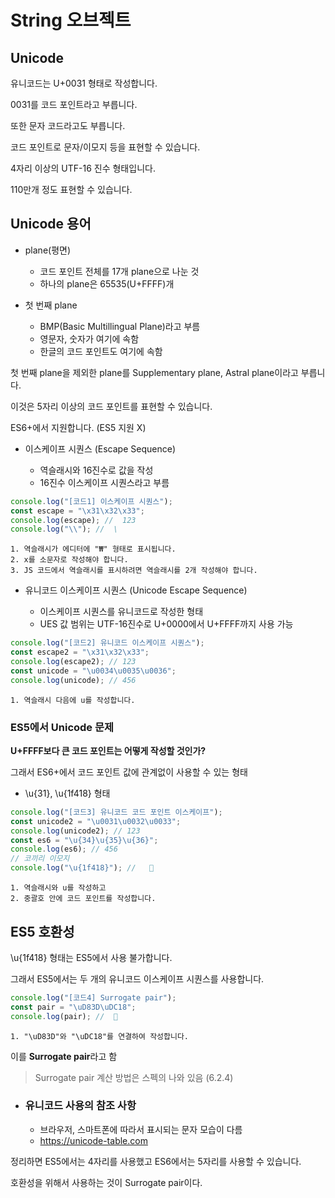 # String 오브젝트

## Unicode

유니코드는 U+0031 형태로 작성합니다.

0031를 코드 포인트라고 부릅니다.

또한 문자 코드라고도 부릅니다.

코드 포인트로 문자/이모지 등을 표현할 수 있습니다.

4자리 이상의 UTF-16 진수 형태입니다.

110만개 정도 표현할 수 있습니다.

## Unicode 용어

- plane(평면)

  - 코드 포인트 전체를 17개 plane으로 나눈 것
  - 하나의 plane은 65535(U+FFFF)개

- 첫 번째 plane

  - BMP(Basic Multillingual Plane)라고 부름
  - 영문자, 숫자가 여기에 속함
  - 한글의 코드 포인트도 여기에 속함

첫 번째 plane을 제외한 plane를 Supplementary plane, Astral plane이라고 부릅니다.

이것은 5자리 이상의 코드 포인트를 표현할 수 있습니다.

ES6+에서 지원합니다. (ES5 지원 X)

- 이스케이프 시퀀스 (Escape Sequence)

  - 역슬래시와 16진수로 값을 작성
  - 16진수 이스케이프 시퀀스라고 부름

```js
console.log("[코드1] 이스케이프 시퀀스");
const escape = "\x31\x32\x33";
console.log(escape); //  123
console.log("\\"); //  \
```

    1. 역슬래시가 에디터에 "₩" 형태로 표시됩니다.
    2. x를 소문자로 작성해야 합니다.
    3. JS 코드에서 역슬래시를 표시하려면 역슬래시를 2개 작성해야 합니다.

- 유니코드 이스케이프 시퀀스 (Unicode Escape Sequence)

  - 이스케이프 시퀀스를 유니코드로 작성한 형태
  - UES 값 범위는 UTF-16진수로 U+0000에서 U+FFFF까지 사용 가능

```js
console.log("[코드2] 유니코드 이스케이프 시퀀스");
const escape2 = "\x31\x32\x33";
console.log(escape2); // 123
const unicode = "\u0034\u0035\u0036";
console.log(unicode); // 456
```

    1. 역슬래시 다음에 u를 작성합니다.

### ES5에서 Unicode 문제

**U+FFFF보다 큰 코드 포인트는 어떻게 작성할 것인가?**

그래서 ES6+에서 코드 포인트 값에 관계없이 사용할 수 있는 형태

- \u{31}, \u{1f418} 형태

```js
console.log("[코드3] 유니코드 코드 포인트 이스케이프");
const unicode2 = "\u0031\u0032\u0033";
console.log(unicode2); // 123
const es6 = "\u{34}\u{35}\u{36}";
console.log(es6); // 456
// 코끼리 이모지
console.log("\u{1f418}"); //   🐘
```

    1. 역슬래시와 u를 작성하고
    2. 중괄호 안에 코드 포인트를 작성합니다.

## ES5 호환성

\u{1f418} 형태는 ES5에서 사용 불가합니다.

그래서 ES5에서는 두 개의 유니코드 이스케이프 시퀀스를 사용합니다.

```js
console.log("[코드4] Surrogate pair");
const pair = "\uD83D\uDC18";
console.log(pair); //  🐘
```

    1. "\uD83D"와 "\uDC18"를 연결하여 작성합니다.

이를 **Surrogate pair**라고 함

> Surrogate pair 계산 방법은 스펙의 나와 있음 (6.2.4)

- ### 유니코드 사용의 참조 사항

  - 브라우저, 스마트폰에 따라서 표시되는 문자 모습이 다름
  - https://unicode-table.com

정리하면 ES5에서는 4자리를 사용했고 ES6에서는 5자리를 사용할 수 있습니다.

호환성을 위해서 사용하는 것이 Surrogate pair이다.
